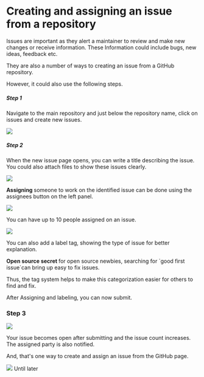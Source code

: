 


<div>
  <h1>Creating and assigning an issue from a repository</h1>
  
  <p> Issues are important as they alert a maintainer to review and make new changes or receive information. These Information could include bugs, new ideas, feedback etc.

They are also a number of ways to creating an issue from a GitHub repository. 
    
However, it could also use the following steps.</p>
  
</div>

<div>

<h5>  Step 1 </h5>

<p> Navigate to the main repository and just below the repository name, click on issues and create new issues. </p>

<img src= "https://dev-to-uploads.s3.amazonaws.com/uploads/articles/rn6dj1b7hch7jxwu4tx0.jpg" />
</div>

<div>
  <h5>  Step 2 </h5>



<p> When the new issue page opens, you can write a title describing the issue. You could also attach files to show these issues clearly.</p>


<img src= "https://dev-to-uploads.s3.amazonaws.com/uploads/articles/i3ij94bbs3oij9yva18s.jpg" />

<p><b> Assigning </b> someone to work on the identified issue can be done using the assignees button on the left panel. </p>


  <img src= "https://dev-to-uploads.s3.amazonaws.com/uploads/articles/9yv4tzmhe8mby5y7w0a6.jpg" />

<p> You can have up to 10 people assigned on an issue. </p>

<img src= "https://dev-to-uploads.s3.amazonaws.com/uploads/articles/0dc7q2ezxv00epiekiu5.jpg" />

<p> You can also add a label tag, showing the type of issue for better explanation. </p>

<p> <b> Open source secret </b> for open source newbies, searching for `good first issue`can bring up easy to fix issues. </p>

<p> Thus, the tag system helps to make this categorization easier for others to find and fix.

After Assigning and labeling, you can now submit.</p>

<h3>Step 3</h3>

<img src= "https://dev-to-uploads.s3.amazonaws.com/uploads/articles/wvoeblg92h2kgzyhay42.jpg" />

<p> Your issue becomes open after submitting and the issue count increases. The assigned party is also notified.

And, that's one way to create and assign an issue from the GitHub page. </p>

<img src= "https://dev-to-uploads.s3.amazonaws.com/uploads/articles/ozjqbngoagopk1s2slxu.gif" />
Until later 
